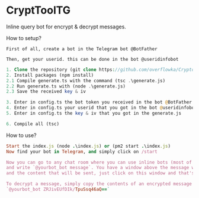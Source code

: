 # CryptToolTG
Inline query bot for encrypt &amp; decrypt messages.

How to setup?

`First of all, create a bot in the Telegram bot @BotFather`

`Then, get your userid. this can be done in the bot @useridinfobot`
```php
1. Clone the repository (git clone https://github.com/overflowka/CryptoToolTG.git)
2. Install packages (npm install)
2.1 Compile generate.ts with the command (tsc .\generate.js)
2.2 Run generate.ts with (node .\generate.js)
2.3 Save the received key & iv

3. Enter in config.ts the bot token you received in the bot @BotFather
4. Enter in config.ts your userid that you got in the bot @useridinfobot
5. Enter in config.ts the key & iv that you got in the generate.js

6. Compile all (tsc)
```

How to use?
```ruby
Start the index.js (node .\index.js) or (pm2 start .\index.js)
Now find your bot in Telegram, and simply click on /start

Now you can go to any chat room where you can use inline bots (most of the time they are enabled everywhere)
and write `@yourbot_bot message`. You have a window above the message with the inscription "Encrypt" 
and the content that will be sent, just click on this window and that's it.

To decrypt a message, simply copy the contents of an encrypted message and paste, example:
`@yourbot_bot ZRJivEUfDIk/TpuSsq46aQ==`
```

